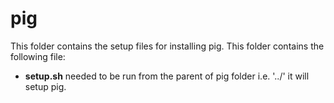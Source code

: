 # pig
This folder contains the setup files for installing pig.
This folder contains the following file:
- **setup.sh** needed to be run from the parent of pig folder i.e. '../' it will setup pig.
